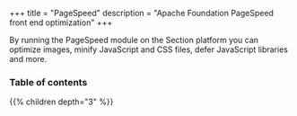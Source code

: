 +++
title = "PageSpeed"
description = "Apache Foundation PageSpeed front end optimization"
+++

By running the PageSpeed module on the Section platform you can optimize images, minify JavaScript and CSS files, defer JavaScript libraries and more.

### Table of contents

{{% children depth="3" %}}
